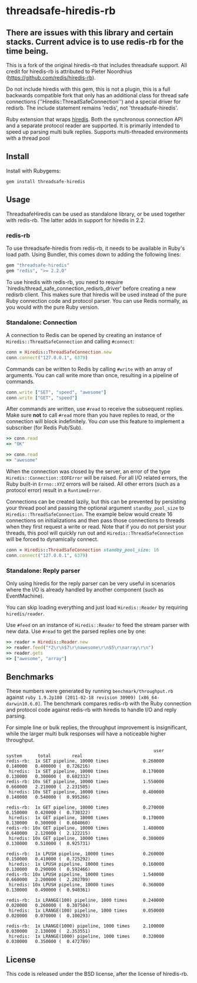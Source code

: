 # threadsafe-hiredis-rb
## There are issues with this library and certain stacks.  Current advice is to use redis-rb for the time being.
This is a fork of the original hiredis-rb that includes threadsafe support.  All credit for hiredis-rb is attributed to Pieter Noordhius (https://github.com/redis/hiredis-rb).

Do not include hiredis with this gem, this is not a plugin, this is a full backwards compatible fork that only has an additional class for thread safe connections (''Hiredis::ThreadSafeConnection'') and a special driver for redisrb.  The include statement remains 'redis', not 'threadsafe-hiredis'.


Ruby extension that wraps [hiredis](http://github.com/redis/hiredis). Both
the synchronous connection API and a separate protocol reader are supported.
It is primarily intended to speed up parsing multi bulk replies.  Supports
multi-threaded environments with a thread pool

## Install

Install with Rubygems:

    gem install threadsafe-hiredis

## Usage

ThreadsafeHiredis can be used as standalone library, or be used together with redis-rb.
The latter adds in support for hiredis in 2.2.

### redis-rb

To use threadsafe-hiredis from redis-rb, it needs to be available in Ruby's load path.
Using Bundler, this comes down to adding the following lines:

``` ruby
gem "threadsafe-hiredis"
gem "redis", ">= 2.2.0"
```

To use hiredis with redis-rb, you need to require `hiredis/thread_safe_connection_redisrb_driver'
before creating a new redisrb client. This makes sure that hiredis will be used
instead of the pure Ruby connection code and protocol parser.
You can use Redis normally, as you would with the pure Ruby version.

### Standalone: Connection
A connection to Redis can be opened by creating an instance of
`Hiredis::ThreadSafeConnection` and calling `#connect`:

``` ruby
conn = Hiredis::ThreadSafeConnection.new
conn.connect("127.0.0.1", 6379)
```

Commands can be written to Redis by calling `#write` with an array of
arguments. You can call write more than once, resulting in a pipeline of
commands.

``` ruby
conn.write ["SET", "speed", "awesome"]
conn.write ["GET", "speed"]
```

After commands are written, use `#read` to receive the subsequent replies.
Make sure **not** to call `#read` more than you have replies to read, or
the connection will block indefinitely. You _can_ use this feature
to implement a subscriber (for Redis Pub/Sub).

``` ruby
>> conn.read
=> "OK"

>> conn.read
=> "awesome"
```

When the connection was closed by the server, an error of the type
`Hiredis::Connection::EOFError` will be raised. For all I/O related errors,
the Ruby built-in `Errno::XYZ` errors will be raised. All other errors
(such as a protocol error) result in a `RuntimeError`.

Connections can be created lazily, but this can be prevented by persisting your thread pool and passing the optional argument `standby_pool_size` to ``Hiredis::ThreadSafeConnection``.  The example below would create 16 connections on initializations and then pass those connections to threads when they first request a write or read.  Note that if you do not persist your threads, this pool will quickly run out and ``Hiredis::ThreadSafeConnection`` will be forced to dynamically connect.

``` ruby
conn = Hiredis::ThreadSafeConnection standby_pool_size: 16
conn.connect("127.0.0.1", 6379)
```


### Standalone: Reply parser

Only using hiredis for the reply parser can be very useful in scenarios
where the I/O is already handled by another component (such as EventMachine).

You can skip loading everything and just load `Hiredis::Reader` by requiring
`hiredis/reader`.

Use `#feed` on an instance of `Hiredis::Reader` to feed the stream parser with
new data. Use `#read` to get the parsed replies one by one:

``` ruby
>> reader = Hiredis::Reader.new
>> reader.feed("*2\r\n$7\r\nawesome\r\n$5\r\narray\r\n")
>> reader.gets
=> ["awesome", "array"]
```

## Benchmarks

These numbers were generated by running `benchmark/throughput.rb` against
`ruby 1.9.2p180 (2011-02-18 revision 30909) [x86_64-darwin10.6.0]`. The
benchmark compares redis-rb with the Ruby connection and protocol code against
redis-rb with hiredis to handle I/O and reply parsing.

For simple line or bulk replies, the throughput improvement is insignificant,
while the larger multi bulk responses will have a noticeable higher throughput.

                                                            user     system      total        real
    redis-rb:  1x SET pipeline, 10000 times             0.260000   0.140000   0.400000 (  0.726216)
     hiredis:  1x SET pipeline, 10000 times             0.170000   0.130000   0.300000 (  0.602332)
    redis-rb: 10x SET pipeline, 10000 times             1.550000   0.660000   2.210000 (  2.231505)
     hiredis: 10x SET pipeline, 10000 times             0.400000   0.140000   0.540000 (  0.995266)

    redis-rb:  1x GET pipeline, 10000 times             0.270000   0.150000   0.420000 (  0.730322)
     hiredis:  1x GET pipeline, 10000 times             0.170000   0.130000   0.300000 (  0.604060)
    redis-rb: 10x GET pipeline, 10000 times             1.480000   0.640000   2.120000 (  2.122215)
     hiredis: 10x GET pipeline, 10000 times             0.380000   0.130000   0.510000 (  0.925731)

    redis-rb:  1x LPUSH pipeline, 10000 times           0.260000   0.150000   0.410000 (  0.725292)
     hiredis:  1x LPUSH pipeline, 10000 times           0.160000   0.130000   0.290000 (  0.592466)
    redis-rb: 10x LPUSH pipeline, 10000 times           1.540000   0.660000   2.200000 (  2.202709)
     hiredis: 10x LPUSH pipeline, 10000 times           0.360000   0.130000   0.490000 (  0.940361)

    redis-rb:  1x LRANGE(100) pipeline, 1000 times      0.240000   0.020000   0.260000 (  0.307504)
     hiredis:  1x LRANGE(100) pipeline, 1000 times      0.050000   0.020000   0.070000 (  0.100293)

    redis-rb:  1x LRANGE(1000) pipeline, 1000 times     2.100000   0.030000   2.130000 (  2.353551)
     hiredis:  1x LRANGE(1000) pipeline, 1000 times     0.320000   0.030000   0.350000 (  0.472789)

## License

This code is released under the BSD license, after the license of hiredis-rb.
